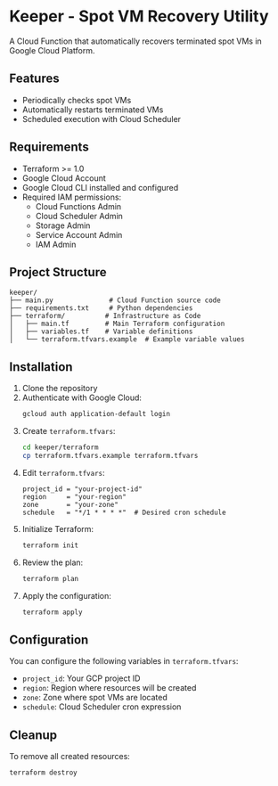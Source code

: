 # Keeper - Spot VM Recovery Utility

A Cloud Function that automatically recovers terminated spot VMs in Google Cloud Platform.

## Features

- Periodically checks spot VMs
- Automatically restarts terminated VMs
- Scheduled execution with Cloud Scheduler


## Requirements

- Terraform >= 1.0
- Google Cloud Account
- Google Cloud CLI installed and configured
- Required IAM permissions:
  - Cloud Functions Admin
  - Cloud Scheduler Admin
  - Storage Admin
  - Service Account Admin
  - IAM Admin

## Project Structure

```
keeper/
├── main.py              # Cloud Function source code
├── requirements.txt     # Python dependencies
├── terraform/          # Infrastructure as Code
│   ├── main.tf         # Main Terraform configuration
│   ├── variables.tf    # Variable definitions
│   └── terraform.tfvars.example  # Example variable values
```

## Installation

1. Clone the repository
2. Authenticate with Google Cloud:
   ```bash
   gcloud auth application-default login
   ```
3. Create `terraform.tfvars`:
   ```bash
   cd keeper/terraform
   cp terraform.tfvars.example terraform.tfvars
   ```
4. Edit `terraform.tfvars`:
   ```hcl
   project_id = "your-project-id"
   region     = "your-region"
   zone       = "your-zone"
   schedule   = "*/1 * * * *"  # Desired cron schedule
   ```
5. Initialize Terraform:
   ```bash
   terraform init
   ```
6. Review the plan:
   ```bash
   terraform plan
   ```
7. Apply the configuration:
   ```bash
   terraform apply
   ```

## Configuration

You can configure the following variables in `terraform.tfvars`:

- `project_id`: Your GCP project ID
- `region`: Region where resources will be created
- `zone`: Zone where spot VMs are located
- `schedule`: Cloud Scheduler cron expression

## Cleanup

To remove all created resources:

```bash
terraform destroy